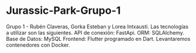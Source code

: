 # Jurassic-Park-Grupo-1

Grupo 1 - Rubén Claveras, Gorka Esteban y Lorea Intxausti. 
Las tecnologías a utilizar son las siguientes.
API de conexión: FastApi.
ORM: SQLAlchemy.
Base de Datos: MySQL
Frontend: Flutter programado en Dart.
Levantaremos contenedores con Docker.